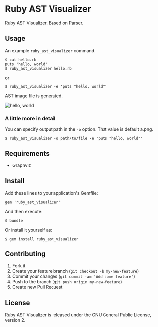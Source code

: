 # Ruby AST Visualizer

Ruby AST Visualizer. Based on [Parser](https://github.com/whitequark/parser).

## Usage

An example `ruby_ast_visualizer` command.

```
$ cat hello.rb
puts 'hello, world'
$ ruby_ast_visualizer hello.rb
```

or

```
$ ruby_ast_visualizer -e 'puts "hello, world"'
```

AST image file is generated.

<img src="https://raw.githubusercontent.com/koic/ruby_ast_visualizer/master/images/hello_world.png" alt="hello, world"/>

### A little more in detail

You can specify output path in the `-o` option. That value is default a.png.

```
$ ruby_ast_visualizer -o path/to/file -e 'puts "hello, world"'
```

## Requirements

* Graphviz

## Install

Add these lines to your application's Gemfile:

```
gem 'ruby_ast_visualizer'
```

And then execute:

```
$ bundle
```

Or install it yourself as:

```
$ gem install ruby_ast_visualizer
```

## Contributing

1. Fork it
2. Create your feature branch (`git checkout -b my-new-feature`)
3. Commit your changes (`git commit -am 'Add some feature'`)
4. Push to the branch (`git push origin my-new-feature`)
5. Create new Pull Request

## License

Ruby AST Visualizer is released under the GNU General Public License, version 2.

